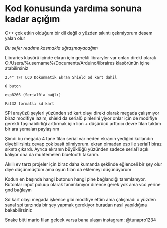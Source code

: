 # Kod konusunda yardıma sonuna kadar açığım 
C++ çok etkin olduğum bir dil değil o yüzden sıkıntı çekmiyorum desem yalan olur

*Bu sefer readme kasmakla uğraşmayacağım*

Libraries klasörü içinde ekran için gerekli libraryler var onları direkt olarak C:/Users/%username%/Documents/Arduino/libraires klasörünün içine atabilirsiniz


    2.4" TFT LCD Dokunmatik Ekran Shield Sd kart dahil
    
    6 buton
    
    esp8266 (Serial0'a bağlı)
    
    Fat32 formatlı sd kart



SPI arayüzü şeyleri yüzünden sd kart olayı direkt olarak megada çalışmıyor biraz modifiye lazım, shield da serial0 pinlerini yiyor onlar için de modifiye gerekli 
Taşınabilirliği arttırmak için lion + düşürücü arttırıcı devre filan taktım bir ara şemaları paylaşırım

Şimdi bu megada 4 tane filan serial var neden ekranın yediğini kullandın diyebilirsiniz cevap çok basit bilmiyorum. ekran olmadan esp ile serial1 biraz sıkıntı çıkardı. Ayrıca ekranın büyüklüğü yüzünden sadece serial1 açık kalıyor ona da muhtemelen bluetooth takarım.

Akıllı ev tarzı projeler için biraz daha kumanda şeklinde eğlenceli bir şey olur diye düşünmüştüm ama oyun filan da eklemeyi düşünüyorum


Kodun en başında hangi butonun hangi pine bağlandığı tanımlanıyor. Butonlar input puluup olarak tanımlanıyor dirence gerek yok ama vcc yerine gnd bağlayın

Sd kart olayı megada işkence gibi modifiye ettim ama çalışmadı o yüzden sanal spi tarzında bir şey yapmak gerekiyor [buradan](https://learn.adafruit.com/adafruit-data-logger-shield/for-the-mega-and-leonardo) nasıl yapıldığına bakabilirsiniz

Snake bitti mario filan gelcek varsa bana ulaşın instagram: @tunapro1234